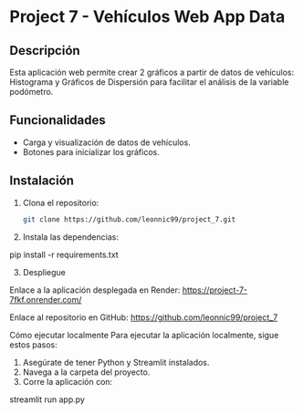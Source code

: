 # Project 7 - Vehículos Web App Data

## Descripción
Esta aplicación web permite crear 2 gráficos a partir de datos de vehículos: Histograma y Gráficos de Dispersión para facilitar el análisis de la variable podómetro.

## Funcionalidades
- Carga y visualización de datos de vehículos.
- Botones para inicializar los gráficos.

## Instalación
1. Clona el repositorio:
   ```sh
   git clone https://github.com/leonnic99/project_7.git

2. Instala las dependencias:

pip install -r requirements.txt

3. Despliegue

Enlace a la aplicación desplegada en Render:
https://project-7-7fkf.onrender.com/

Enlace al repositorio en GitHub:
https://github.com/leonnic99/project_7


Cómo ejecutar localmente
Para ejecutar la aplicación localmente, sigue estos pasos:

1. Asegúrate de tener Python y Streamlit instalados.
2. Navega a la carpeta del proyecto.
3. Corre la aplicación con:

streamlit run app.py